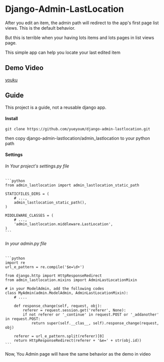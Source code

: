 # Django-Admin-LastLocation

After you edit an item, the admin path will redirect to the app's first page
list views. This is the default behavior.

But this is terrible when your having lots items and lots pages in list views page.

This simple app can help you locate your last edited item


## Demo Video

[youku]()


## Guide

This project is a guide, not a reusable django app.

#### Install

	git clone https://github.com/yueyoum/django-admin-lastlocation.git

then copy django-admin-lastlocation/admin_lastlocation to your python path

#### Settings

###### In Your project's settings.py file

	```python
	from admin_lastlocation import admin_lastlocation_static_path

	STATICFILES_DIRS = (
		# ...,
		admin_lastlocation_static_path(),
	)

	MIDDLEWARE_CLASSES = (
		# ...,
		'admin_lastlocation.middleware.LastLocation',
	)
	```


###### In your admin.py file

	```python
	import re
	url_e_pattern = re.compile('$e=\d+')

	from django.http import HttpResponseRedirect
	from admin_lastlocation.mixins import AdminLastLocationMixin

	# in your ModelAdmin, add the following codes
	class MyAdmin(admin.ModelAdmin, AdminLastLocationMixin):
		# ....

		def response_change(self, request, obj):
			referer = request.session.get('referer', None):
			if not referer or '_continue' in request.POST or '_addanother' in request.POST:
				return super(self.__clas__, self).response_change(request, obj)

		referer = url_e_pattern.split(referer)[0]
		return HttpResponseRedirect(referer + '&e=' + str(obj.id))
	```


Now, You Admin page will have the same behavior as the demo in video